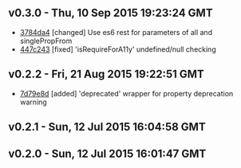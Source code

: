 v0.3.0 - Thu, 10 Sep 2015 19:23:24 GMT
--------------------------------------

- [3784da4](../../commit/3784da4) [changed] Use es6 rest for parameters of all and singlePropFrom
- [447c243](../../commit/447c243) [fixed] 'isRequireForA11y' undefined/null checking



v0.2.2 - Fri, 21 Aug 2015 19:22:51 GMT
--------------------------------------

- [7d79e8d](../../commit/7d79e8d) [added] 'deprecated' wrapper for property deprecation warning



v0.2.1 - Sun, 12 Jul 2015 16:04:58 GMT
--------------------------------------





v0.2.0 - Sun, 12 Jul 2015 16:01:47 GMT
--------------------------------------


